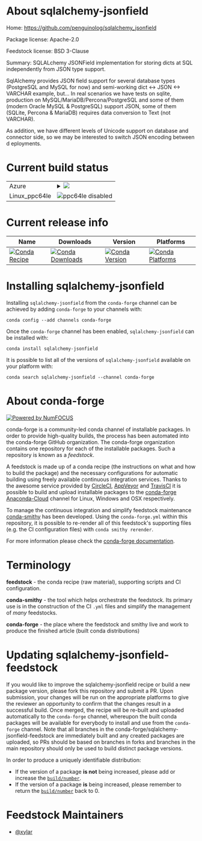 About sqlalchemy-jsonfield
==========================

Home: https://github.com/penguinolog/sqlalchemy_jsonfield

Package license: Apache-2.0

Feedstock license: BSD 3-Clause

Summary: SQLALchemy JSONField implementation for storing dicts at SQL independently
from JSON type support.


SqlAlchemy provides JSON field support for several database types
(PostgreSQL and MySQL for now) and semi-working dict <-> JSON <-> VARCHAR
example, but... In real scenarios we have tests on sqlite, production on
MySQL/MariaDB/Percona/PostgreSQL and some of them (modern Oracle MySQL &
PostgreSQL) support JSON, some of them (SQLite, Percona & MariaDB) requires
data conversion to Text (not VARCHAR).

As addition, we have different levels of Unicode support on database and
connector side, so we may be interested to switch JSON encoding between d
eployments.


Current build status
====================


<table>
    
  <tr>
    <td>Azure</td>
    <td>
      <details>
        <summary>
          <a href="https://dev.azure.com/conda-forge/feedstock-builds/_build/latest?definitionId=8750&branchName=master">
            <img src="https://dev.azure.com/conda-forge/feedstock-builds/_apis/build/status/sqlalchemy-jsonfield-feedstock?branchName=master">
          </a>
        </summary>
        <table>
          <thead><tr><th>Variant</th><th>Status</th></tr></thead>
          <tbody><tr>
              <td>linux_python3.6</td>
              <td>
                <a href="https://dev.azure.com/conda-forge/feedstock-builds/_build/latest?definitionId=8750&branchName=master">
                  <img src="https://dev.azure.com/conda-forge/feedstock-builds/_apis/build/status/sqlalchemy-jsonfield-feedstock?branchName=master&jobName=linux&configuration=linux_python3.6" alt="variant">
                </a>
              </td>
            </tr><tr>
              <td>linux_python3.7</td>
              <td>
                <a href="https://dev.azure.com/conda-forge/feedstock-builds/_build/latest?definitionId=8750&branchName=master">
                  <img src="https://dev.azure.com/conda-forge/feedstock-builds/_apis/build/status/sqlalchemy-jsonfield-feedstock?branchName=master&jobName=linux&configuration=linux_python3.7" alt="variant">
                </a>
              </td>
            </tr><tr>
              <td>osx_python3.6</td>
              <td>
                <a href="https://dev.azure.com/conda-forge/feedstock-builds/_build/latest?definitionId=8750&branchName=master">
                  <img src="https://dev.azure.com/conda-forge/feedstock-builds/_apis/build/status/sqlalchemy-jsonfield-feedstock?branchName=master&jobName=osx&configuration=osx_python3.6" alt="variant">
                </a>
              </td>
            </tr><tr>
              <td>osx_python3.7</td>
              <td>
                <a href="https://dev.azure.com/conda-forge/feedstock-builds/_build/latest?definitionId=8750&branchName=master">
                  <img src="https://dev.azure.com/conda-forge/feedstock-builds/_apis/build/status/sqlalchemy-jsonfield-feedstock?branchName=master&jobName=osx&configuration=osx_python3.7" alt="variant">
                </a>
              </td>
            </tr><tr>
              <td>win_python3.6</td>
              <td>
                <a href="https://dev.azure.com/conda-forge/feedstock-builds/_build/latest?definitionId=8750&branchName=master">
                  <img src="https://dev.azure.com/conda-forge/feedstock-builds/_apis/build/status/sqlalchemy-jsonfield-feedstock?branchName=master&jobName=win&configuration=win_python3.6" alt="variant">
                </a>
              </td>
            </tr><tr>
              <td>win_python3.7</td>
              <td>
                <a href="https://dev.azure.com/conda-forge/feedstock-builds/_build/latest?definitionId=8750&branchName=master">
                  <img src="https://dev.azure.com/conda-forge/feedstock-builds/_apis/build/status/sqlalchemy-jsonfield-feedstock?branchName=master&jobName=win&configuration=win_python3.7" alt="variant">
                </a>
              </td>
            </tr>
          </tbody>
        </table>
      </details>
    </td>
  </tr>
  <tr>
    <td>Linux_ppc64le</td>
    <td>
      <img src="https://img.shields.io/badge/ppc64le-disabled-lightgrey.svg" alt="ppc64le disabled">
    </td>
  </tr>
</table>

Current release info
====================

| Name | Downloads | Version | Platforms |
| --- | --- | --- | --- |
| [![Conda Recipe](https://img.shields.io/badge/recipe-sqlalchemy--jsonfield-green.svg)](https://anaconda.org/conda-forge/sqlalchemy-jsonfield) | [![Conda Downloads](https://img.shields.io/conda/dn/conda-forge/sqlalchemy-jsonfield.svg)](https://anaconda.org/conda-forge/sqlalchemy-jsonfield) | [![Conda Version](https://img.shields.io/conda/vn/conda-forge/sqlalchemy-jsonfield.svg)](https://anaconda.org/conda-forge/sqlalchemy-jsonfield) | [![Conda Platforms](https://img.shields.io/conda/pn/conda-forge/sqlalchemy-jsonfield.svg)](https://anaconda.org/conda-forge/sqlalchemy-jsonfield) |

Installing sqlalchemy-jsonfield
===============================

Installing `sqlalchemy-jsonfield` from the `conda-forge` channel can be achieved by adding `conda-forge` to your channels with:

```
conda config --add channels conda-forge
```

Once the `conda-forge` channel has been enabled, `sqlalchemy-jsonfield` can be installed with:

```
conda install sqlalchemy-jsonfield
```

It is possible to list all of the versions of `sqlalchemy-jsonfield` available on your platform with:

```
conda search sqlalchemy-jsonfield --channel conda-forge
```


About conda-forge
=================

[![Powered by NumFOCUS](https://img.shields.io/badge/powered%20by-NumFOCUS-orange.svg?style=flat&colorA=E1523D&colorB=007D8A)](http://numfocus.org)

conda-forge is a community-led conda channel of installable packages.
In order to provide high-quality builds, the process has been automated into the
conda-forge GitHub organization. The conda-forge organization contains one repository
for each of the installable packages. Such a repository is known as a *feedstock*.

A feedstock is made up of a conda recipe (the instructions on what and how to build
the package) and the necessary configurations for automatic building using freely
available continuous integration services. Thanks to the awesome service provided by
[CircleCI](https://circleci.com/), [AppVeyor](https://www.appveyor.com/)
and [TravisCI](https://travis-ci.com/) it is possible to build and upload installable
packages to the [conda-forge](https://anaconda.org/conda-forge)
[Anaconda-Cloud](https://anaconda.org/) channel for Linux, Windows and OSX respectively.

To manage the continuous integration and simplify feedstock maintenance
[conda-smithy](https://github.com/conda-forge/conda-smithy) has been developed.
Using the ``conda-forge.yml`` within this repository, it is possible to re-render all of
this feedstock's supporting files (e.g. the CI configuration files) with ``conda smithy rerender``.

For more information please check the [conda-forge documentation](https://conda-forge.org/docs/).

Terminology
===========

**feedstock** - the conda recipe (raw material), supporting scripts and CI configuration.

**conda-smithy** - the tool which helps orchestrate the feedstock.
                   Its primary use is in the construction of the CI ``.yml`` files
                   and simplify the management of *many* feedstocks.

**conda-forge** - the place where the feedstock and smithy live and work to
                  produce the finished article (built conda distributions)


Updating sqlalchemy-jsonfield-feedstock
=======================================

If you would like to improve the sqlalchemy-jsonfield recipe or build a new
package version, please fork this repository and submit a PR. Upon submission,
your changes will be run on the appropriate platforms to give the reviewer an
opportunity to confirm that the changes result in a successful build. Once
merged, the recipe will be re-built and uploaded automatically to the
`conda-forge` channel, whereupon the built conda packages will be available for
everybody to install and use from the `conda-forge` channel.
Note that all branches in the conda-forge/sqlalchemy-jsonfield-feedstock are
immediately built and any created packages are uploaded, so PRs should be based
on branches in forks and branches in the main repository should only be used to
build distinct package versions.

In order to produce a uniquely identifiable distribution:
 * If the version of a package **is not** being increased, please add or increase
   the [``build/number``](https://conda.io/docs/user-guide/tasks/build-packages/define-metadata.html#build-number-and-string).
 * If the version of a package **is** being increased, please remember to return
   the [``build/number``](https://conda.io/docs/user-guide/tasks/build-packages/define-metadata.html#build-number-and-string)
   back to 0.

Feedstock Maintainers
=====================

* [@xylar](https://github.com/xylar/)

